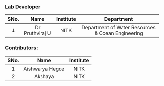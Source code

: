 <!-- Remove all lines above this line before making changes to the file -->

### Lab Developer:

| SNo. |      Name       | Institute |                    Department                     |
| :--: | :-------------: | :-------: | :-----------------------------------------------: |
|  1   | Dr Pruthviraj U |   NITK    | Department of Water Resources & Ocean Engineering |

### Contributors:

| SNo. |       Name       | Institute |
| :--: | :--------------: | :-------: |
|  1   | Aishwarya Hegde  |   NITK    |
|  2   | Akshaya          |   NITK    |
